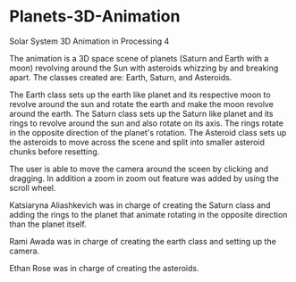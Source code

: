 # Planets-3D-Animation
Solar System 3D Animation in Processing 4

The animation is a 3D space scene of planets (Saturn and Earth with a moon) revolving around the Sun with asteroids whizzing by and breaking apart.
The classes created are: Earth, Saturn, and Asteroids.

The Earth class sets up the earth like planet and its respective moon to revolve around the sun and rotate the earth and make the moon revolve around the earth.
The Saturn class sets up the Saturn like planet and its rings to revolve around the sun and also rotate on its axis. The rings rotate in the opposite direction of the planet's rotation.
The Asteroid class sets up the asteroids to move across the scene and split into smaller asteroid chunks before resetting.


The user is able to move the camera around the sceen by clicking and dragging. In addition a zoom in zoom out feature was added by using the scroll wheel.

Katsiaryna Aliashkevich was in charge of creating the Saturn class and adding the rings to the planet that animate rotating in the opposite direction than the planet itself.

Rami Awada was in charge of creating the earth class and setting up the camera.

Ethan Rose was in charge of creating the asteroids.
